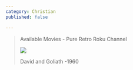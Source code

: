 ```yaml
---
category: Christian
published: false

---
```

> Available Movies - Pure Retro Roku Channel
>
> ![](https://app.netlify.com/sites/keen-roentgen-2f3a5d/assets/images/davidandgoliath1960_poster209x209.png)
>
> David and Goliath -1960